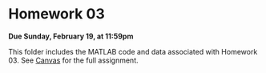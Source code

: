 # Homework 03

**Due Sunday, February 19, at 11:59pm**

This folder includes the MATLAB code and data associated with Homework 03. See [Canvas](https://floridapolytechnic.instructure.com/) for the full assignment.
